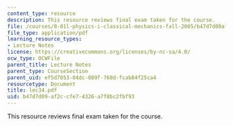 ```yaml
---
content_type: resource
description: This resource reviews final exam taken for the course.
file: /courses/8-01l-physics-i-classical-mechanics-fall-2005/b47d7d09af2ccfe74326a7f8bc2fbf93_lec34.pdf
file_type: application/pdf
learning_resource_types:
- Lecture Notes
license: https://creativecommons.org/licenses/by-nc-sa/4.0/
ocw_type: OCWFile
parent_title: Lecture Notes
parent_type: CourseSection
parent_uid: ef5d7853-04dc-089f-760d-fcab84f25ca4
resourcetype: Document
title: lec34.pdf
uid: b47d7d09-af2c-cfe7-4326-a7f8bc2fbf93
---
```

This resource reviews final exam taken for the course.